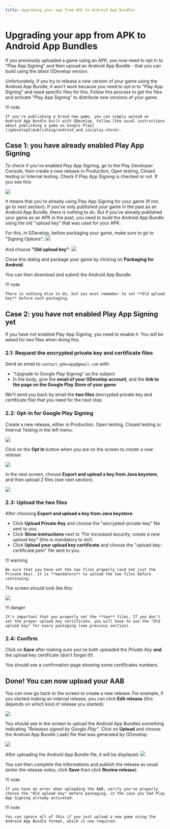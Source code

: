 ```yaml
---
title: Upgrading your app from APK to Android App Bundles
---
```

# Upgrading your app from APK to Android App Bundles

If you previously uploaded a game using an APK, you now need to opt in to "Play App Signing" and then upload an Android App Bundle - that you can build using the latest GDevelop version.

Unfortunately, if you try to release a new version of your game using the Android App Bundle, it won't work because you need to opt in to "Play App Signing" and need specific files for this. Follow this process to get the files and activate "Play App Signing" to distribute new versions of your game.

!!! note

    If you're publishing a brand new game, you can simply upload an Android App Bundle built with GDevelop. Follow [the usual instructions about publishing a game on Google Play](/gdevelop5/publishing/android_and_ios/play-store).

## Case 1: you have already enabled Play App Signing

To check if you've enabled Play App Signing, go to the Play Developer Console, then create a new release in Production, Open testing, Closed testing or Internal testing. Check if Play App Signing is checked or not. If you see this:

![](/gdevelop5/publishing/android_and_ios/play-store/upgrading-from-apk-to-aab/pasted/20210722-155252.png)

It means that you're already using Play App Signing for your game (if not, go to next section). If you've only published your game in the past as an Android App Bundle, there is nothing to do.
But if you've already published your game as an APK in the past, you need to build the Android App Bundle using the old "upload key" that was used for your APK.

For this, in GDevelop, before packaging your game, make sure to go to "Signing Options":
![](/gdevelop5/publishing/android_and_ios/play-store/upgrading-from-apk-to-aab/pasted/20210722-155535.png)

And choose **"Old upload key"**:
![](/gdevelop5/publishing/android_and_ios/play-store/upgrading-from-apk-to-aab/pasted/20210722-155558.png)

Close this dialog and package your game by clicking on **Packaging for Android**.

You can then download and submit the Android App Bundle.

!!! note

    There is nothing else to do, but you must remember to set **Old upload key** before each packaging.

## Case 2: you have not enabled Play App Signing yet

If you have not enabled Play App Signing, you need to enable it. You will be asked for two files when doing this.

### 2.1: Request the encrypted private key and certificate files

Send an email to `contact.gdevapp@gmail.com` with:

* "Upgrade to Google Play Signing" as the subject
* In the body, give the **email of your GDevelop account**, and the **link to the page on the Google Play Store of your game**.

We'll send you back by email the **two files** (encrypted private key and certificate file) that you need for the next step.

### 2.2: Opt-in for Google Play Signing

Create a new release, either in Production, Open testing, Closed testing or Internal Testing in the left menu:

![](/gdevelop5/publishing/android_and_ios/play-store/upgrading-from-apk-to-aab/pasted/20210721-165836.png)

Click on the **Opt In** button when you are on the screen to *create a new release*.

![](/gdevelop5/publishing/android_and_ios/play-store/upgrading-from-apk-to-aab/pasted/20210721-133413.png)

In the next screen, choose **Export and upload a key from Java keystore**, and then upload 2 files (see next section).

![](/gdevelop5/publishing/android_and_ios/play-store/upgrading-from-apk-to-aab/pasted/20210721-162525.png)

### 2.3: Upload the two files

After choosing **Export and upload a key from Java keystore**:

- Click **Upload Private Key** and choose the "encrypted-private-key" file sent to you.
- Click **Show instructions** next to *"For increased security, create a new upload key"* (this is mandatory to do!).
- Click **Upload your upload key certificate** and choose the "upload-key-certificate.pem" file sent to you.

!!! warning

    Be sure that you have set the two files properly (and not just the Private Key). It is **mandatory** to upload the two files before continuing.

The screen should look like this:

![](/gdevelop5/publishing/android_and_ios/play-store/upgrading-from-apk-to-aab/pasted/20210721-170955.png)

!!! danger

    It's important that you properly set the **two** files. If you don't set the proper upload key certificate, you will have to use the "Old upload key" for every packaging (see previous section).

### 2.4: Confirm

Click on **Save** after making sure you've both uploaded the *Private Key* **and** the upload key certificate (don't forget it!).

You should see a confirmation page showing some certificates numbers.

## Done! You can now upload your AAB

You can now go back to the screen to create a new release. For example, if you started making an internal release, you can click **Edit release** (this depends on which kind of release you started):

![](/gdevelop5/publishing/android_and_ios/play-store/upgrading-from-apk-to-aab/pasted/20210721-140126.png)

You should see in the screen to upload the Android App Bundles something indicating *"Releases signed by Google Play"*.
Click on **Upload** and choose the Android App Bundle (.aab) file that was generated by GDevelop:

![](/gdevelop5/publishing/android_and_ios/play-store/upgrading-from-apk-to-aab/pasted/20210721-140304.png)

After uploading the Android App Bundle file, it will be displayed:
![](/gdevelop5/publishing/android_and_ios/play-store/upgrading-from-apk-to-aab/pasted/20210721-170030.png)

You can then complete the informations and publish the release as usual (enter the release notes, click **Save** then click **Review release**).

!!! note

    If you have an error when uploading the AAB, verify you've properly chosen the "Old upload key" before packaging, in the case you had Play App Signing already activated.
!!! note

    You can ignore all of this if you just upload a new game using the Android App Bundle format, which is now required.